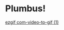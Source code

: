 # Plumbus!
[ezgif com-video-to-gif (1)](https://user-images.githubusercontent.com/101010501/232923048-fe795d26-87ab-4b32-aa28-291859f199ba.gif)
